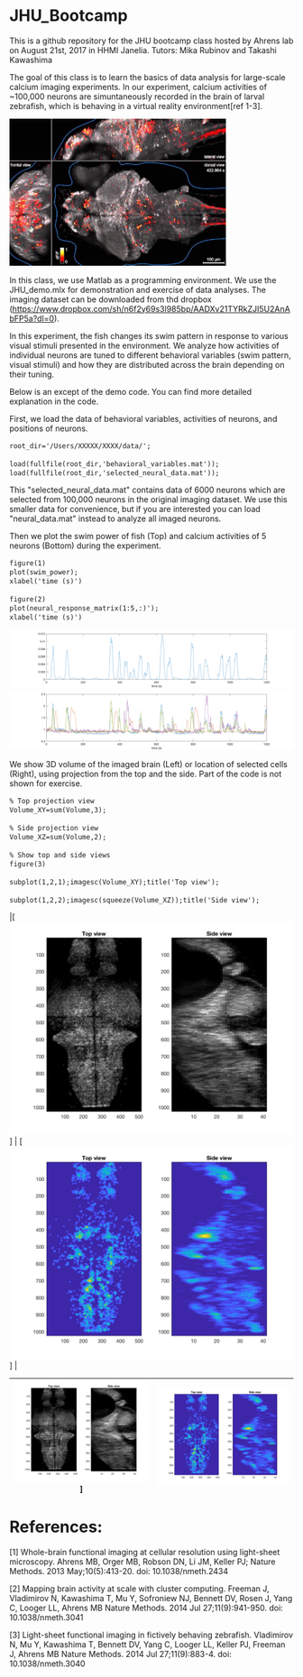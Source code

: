 # JHU_Bootcamp

This is a github repository for the JHU bootcamp class hosted by Ahrens lab on August 21st, 2017 in HHMI Janelia. 
Tutors: Mika Rubinov and Takashi Kawashima

The goal of this class is to learn the basics of data analysis for large-scale calcium imaging experiments. In our experiment, calcium activities of ~100,000 neurons are simuntaneously recorded in the brain of larval zebrafish, which is behaving in a virtual reality environment[ref 1-3]. 

<img src="./pics/maxresdefault.jpg" width="384">


In this class, we use Matlab as a programming environment. We use the JHU_demo.mlx for demonstration and exercise of data analyses. The imaging dataset can be downloaded from thd dropbox (https://www.dropbox.com/sh/n6f2y69s3l985bp/AADXv21TYRkZJI5U2AnAbFP5a?dl=0). 

In this experiment, the fish changes its swim pattern in response to various visual stimuli presented in the environment. We analyze how activities of individual neurons are tuned to different behavioral variables (swim pattern, visual stimuli) and how they are distributed across the brain depending on their tuning.

Below is an except of the demo code. You can find more detailed explanation in the code.


First, we load the data of behavioral variables, activities of neurons, and positions of neurons.

    root_dir='/Users/XXXXX/XXXX/data/';

    load(fullfile(root_dir,'behavioral_variables.mat'));
    load(fullfile(root_dir,'selected_neural_data.mat'));

This "selected_neural_data.mat" contains data of 6000 neurons which are selected from 100,000 neurons in the original imaging dataset. We use this smaller data for convenience, but if you are interested you can load "neural_data.mat" instead to analyze all imaged neurons. 

Then we plot the swim power of fish (Top) and calcium activities of 5 neurons (Bottom) during the experiment.

    figure(1)
    plot(swim_power);
    xlabel('time (s)')
    
    figure(2)
    plot(neural_response_matrix(1:5,:)');
    xlabel('time (s)')
   
<img src="./pics/swim_power.png" width="960">  
<img src="./pics/neural_response.png" width="960">


We show 3D volume of the imaged brain (Left) or location of selected cells (Right), using projection from the top and the side. Part of the code is not shown for exercise.

    % Top projection view
    Volume_XY=sum(Volume,3);

    % Side projection view
    Volume_XZ=sum(Volume,2);

    % Show top and side views
    figure(3)

    subplot(1,2,1);imagesc(Volume_XY);title('Top view');

    subplot(1,2,2);imagesc(squeeze(Volume_XZ));title('Side view');
    
|[![](./pics/imaged_volume.png)]  |  [![](./pics/cell_location.png)] |

| ![VideoBlocks](./pics/imaged_volume.png)] | ![AudioBlocks](./pics/cell_location.png)  |
|:---:|:---:|




# References:

[1] Whole-brain functional imaging at cellular resolution using light-sheet microscopy.
    Ahrens MB, Orger MB, Robson DN, Li JM, Keller PJ; Nature Methods. 
    2013 May;10(5):413-20. doi: 10.1038/nmeth.2434

[2] Mapping brain activity at scale with cluster computing.
    Freeman J, Vladimirov N, Kawashima T, Mu Y, Sofroniew NJ, Bennett DV, Rosen J, Yang C, Looger LL, Ahrens MB
    Nature Methods. 2014 Jul 27;11(9):941-950. doi: 10.1038/nmeth.3041

[3] Light-sheet functional imaging in fictively behaving zebrafish.
    Vladimirov N, Mu Y, Kawashima T, Bennett DV, Yang C, Looger LL, Keller PJ, Freeman J, Ahrens MB
    Nature Methods. 2014 Jul 27;11(9):883-4. doi: 10.1038/nmeth.3040
